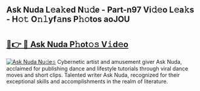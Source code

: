 ## Ask Nuda L𝚎a𝚔ed N𝚞𝚍e - Part-n97 Vi𝚍𝚎o L𝚎a𝚔s - H𝚘𝚝 O𝚗𝚕yf𝚊ns P𝚑𝚘tos aoJOU

# <h2><a href="http://kfa1a2i.oniu.top/?m=Ask+Nuda">🔗👉 🔴 Ask Nuda P𝚑ot𝚘𝚜 V𝚒d𝚎o</a></h2>

[![Ask Nuda Nu𝚍e𝚜](https://i.imgur.com/0qMVB7G.gif)](http://kfa1a2i.oniu.top/?m=Ask+Nuda)
Cybernetic artist and amusement giver Ask Nuda, acclaimed for publishing dance and lifestyle tutorials through viral dance moves and short clips. Talented writer Ask Nuda, recognized for their exceptional skills and accomplishments in the realm of literature.  
